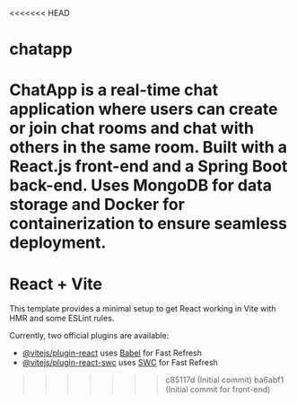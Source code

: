 <<<<<<< HEAD
# chatapp
 ChatApp is a real-time chat application where users can create or join chat rooms and chat with others in the same room. Built with a React.js front-end and a Spring Boot back-end. Uses MongoDB for data storage and Docker for containerization to ensure seamless deployment. 
=======
# React + Vite

This template provides a minimal setup to get React working in Vite with HMR and some ESLint rules.

Currently, two official plugins are available:

- [@vitejs/plugin-react](https://github.com/vitejs/vite-plugin-react/blob/main/packages/plugin-react/README.md) uses [Babel](https://babeljs.io/) for Fast Refresh
- [@vitejs/plugin-react-swc](https://github.com/vitejs/vite-plugin-react-swc) uses [SWC](https://swc.rs/) for Fast Refresh
>>>>>>> c85117d (Initial commit)
>>>>>>> ba6abf1 (Initial commit for front-end)
